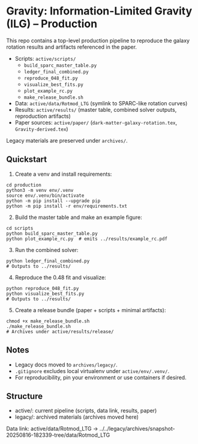 # Gravity: Information-Limited Gravity (ILG) – Production

This repo contains a top-level production pipeline to reproduce the galaxy rotation results and artifacts referenced in the paper.

- Scripts: `active/scripts/`
  - `build_sparc_master_table.py`
  - `ledger_final_combined.py`
  - `reproduce_048_fit.py`
  - `visualize_best_fits.py`
  - `plot_example_rc.py`
  - `make_release_bundle.sh`
- Data: `active/data/Rotmod_LTG` (symlink to SPARC-like rotation curves)
- Results: `active/results/` (master table, combined solver outputs, reproduction artifacts)
- Paper sources: `active/paper/` (`dark-matter-galaxy-rotation.tex`, `Gravity-derived.tex`)

Legacy materials are preserved under `archives/`.

## Quickstart

1) Create a venv and install requirements:

```
cd production
python3 -m venv env/.venv
source env/.venv/bin/activate
python -m pip install --upgrade pip
python -m pip install -r env/requirements.txt
```

2) Build the master table and make an example figure:

```
cd scripts
python build_sparc_master_table.py
python plot_example_rc.py  # emits ../results/example_rc.pdf
```

3) Run the combined solver:

```
python ledger_final_combined.py
# Outputs to ../results/
```

4) Reproduce the 0.48 fit and visualize:

```
python reproduce_048_fit.py
python visualize_best_fits.py
# Outputs to ../results/
```

5) Create a release bundle (paper + scripts + minimal artifacts):

```
chmod +x make_release_bundle.sh
./make_release_bundle.sh
# Archives under active/results/release/
```

## Notes
- Legacy docs moved to `archives/legacy/`.
- `.gitignore` excludes local virtualenv under `active/env/.venv/`.
- For reproducibility, pin your environment or use containers if desired.


## Structure
- active/: current pipeline (scripts, data link, results, paper)
- legacy/: archived materials (archives moved here)

Data link: active/data/Rotmod_LTG -> ../../legacy/archives/snapshot-20250816-182339-tree/data/Rotmod_LTG

